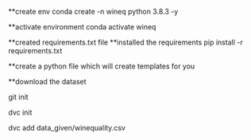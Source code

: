 **create env
conda create -n wineq python 3.8.3 -y

**activate environment
conda activate wineq

**created requirements.txt file
**installed the requirements
pip install -r requirements.txt

**create a python file which will create templates for you

**download the dataset

git init

dvc init

dvc add data_given/winequality.csv
